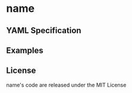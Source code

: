 # name

## YAML Specification

## Examples

## License

name's code are released under the MIT License
